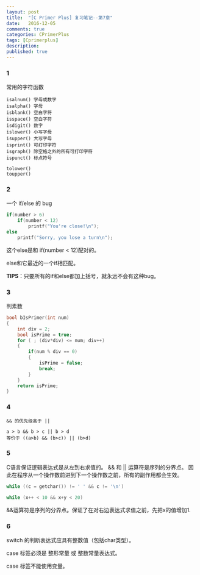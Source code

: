 ```yaml
---
layout: post
title:  "[C Primer Plus] 复习笔记--第7章"
date:   2016-12-05
comments: true
categories: CPrimerPlus
tags: [Cprimerplus]
description:
published: true
---
```


### 1

常用的字符函数

```
isalnum() 字母或数字
isalpha() 字母 
isblank() 空白字符
isspace() 空白字符
isdigit() 数字
islower() 小写字母
isupper() 大写字母
isprint() 可打印字符
isgraph() 除空格之外的所有可打印字符
ispunct() 标点符号

tolower()
toupper()
```

### 2 

一个 if/else 的 bug

```cpp
if(number > 6)
    if(number < 12)
	    printf("You're close!\n");
else 
    printf("Sorry, you lose a turn\n");
```

这个else是和 if(number < 12)配对的。

else和它最近的一个if相匹配。

**TIPS**：只要所有的if和else都加上括号，就永远不会有这种bug。


### 3

判素数

```cpp
bool bIsPrimer(int num)
{
	int div = 2;
	bool isPrime = true;
	for ( ; (div*div) <= num; div++)
	{
	    if(num % div == 0)
		{
		    isPrime = false;
			break;
		}
	}
	return isPrime;
}
```


### 4

```
&& 的优先级高于 ||

a > b && b > c || b > d
等价于 ((a>b) && (b>c)) || (b>d)
```

### 5

C语言保证逻辑表达式是从左到右求值的。 && 和 || 运算符是序列的分界点。
因此在程序从一个操作数前进到下一个操作数之前，所有的副作用都会生效。

```cpp
while ((c = getchar()) != ' ' && c != '\n')
```

```cpp
while (x++ < 10 && x+y < 20)
```

&&运算符是序列的分界点。保证了在对右边表达式求值之前，先把x的值增加1.


### 6

switch 的判断表达式应具有整数值（包括char类型）。

case 标签必须是 整形常量 或 整数常量表达式。

case 标签不能使用变量。















